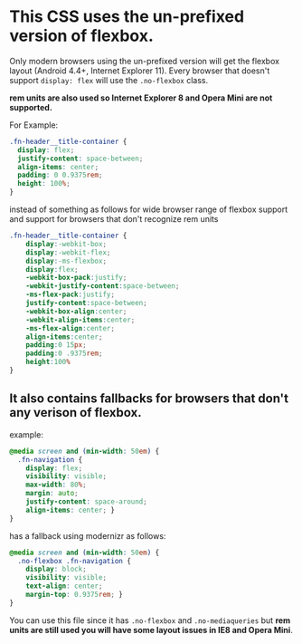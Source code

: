# This CSS uses the un-prefixed version of flexbox.  
Only modern browsers using the un-prefixed version will get the flexbox layout (Android 4.4+, Internet Explorer 11). Every browser that doesn't support ``display: flex`` will use the ```.no-flexbox``` class.  

**rem units are also used so Internet Explorer 8 and Opera Mini are not supported.**

For Example:
```css  
.fn-header__title-container {
  display: flex;
  justify-content: space-between;
  align-items: center;
  padding: 0 0.9375rem;
  height: 100%;
}
```  
instead of something as follows for wide browser range of flexbox support and support for browsers that don't recognize rem units

```css
.fn-header__title-container {
    display:-webkit-box;
    display:-webkit-flex;
    display:-ms-flexbox;
    display:flex;
    -webkit-box-pack:justify;
    -webkit-justify-content:space-between;
    -ms-flex-pack:justify;
    justify-content:space-between;
    -webkit-box-align:center;
    -webkit-align-items:center;
    -ms-flex-align:center;
    align-items:center;
    padding:0 15px;
    padding:0 .9375rem;
    height:100%
}
```  
## It also contains fallbacks for browsers that don't any verison of  flexbox.  
example:  
```css  
@media screen and (min-width: 50em) {
  .fn-navigation {
    display: flex;
    visibility: visible;
    max-width: 80%;
    margin: auto;
    justify-content: space-around;
    align-items: center; }
}
```  
has a fallback using modernizr as follows:  
```css  
@media screen and (min-width: 50em) {
  .no-flexbox .fn-navigation {
    display: block;
    visibility: visible;
    text-align: center;
    margin-top: 0.9375rem; }
}  
```  
You can use this file since it has ```.no-flexbox``` and ```.no-mediaqueries``` but **rem units are still used you will have some layout issues in IE8 and Opera Mini**.
